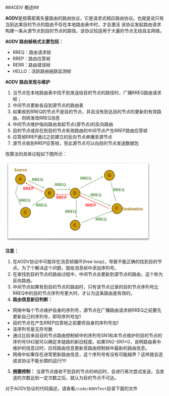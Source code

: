 ##AODV 概述##

**AODV**是按需距离矢量路由的路由协议，它是请求式相应路由协议。也就是说只有当到达某目的节点的路由不存在本地路由表中时，才会激活
该协议发起路由请求构建一条从源节点到目的节点的路径。该协议较适用于大量的节点无线自主网络。

**AODV 路由帧格式主要包括：**

- RREQ：路由请求帧
- RREP：路由应答帧
- RERR：路由错误帧
- HELLO：活跃路由链路监测帧

**AODV 路由发现与维护**

1. 当节点在本地路由表中找不到发送给目的节点的路径时，广播RREQ路由请求帧；
2. 中间节点更新各自到源节点的路由表
3. 如果收到RREQ的节点不是目的节点，并且没有到达目的节点的更新的有效路由，则转发改RREQ消息
4. 中间节点维护指向路由发起节点(源节点)的反向路由
5. 目的节点或存在到目的节点有效路由的中间节点产生RREP路由应答帧
6. 应答帧RREP通过之前建立的反向节点单播至源节点
7. 源节点收到RREP应答帧，至此源节点可以向目的节点发送数据包

改算法的具体过程如下图所示：

![路由发现过程](./aodv.png)

**注意：**

1. 在AODV协议中可能存在消息帧循环(free loop)，导致不能正确的找到目的节点。为了个解决这个问题，就给消息帧中添加序列号。
2. 在查找到目的节点的路由过程中，中间节点会更新到源节点的路由，这个称为反向路由。
3. 中间节点如果有到目的节点的路由时，只有该节点记录的目的节点序列号比RREQ中的目的节点序列号更大时，才认为这条路由是有效的。
4. **路由信息新旧判断：**
 
 - 网络中每个节点维护自身的序列号，源节点在广播路由请求帧RREQ之前要先更新自己的序列号，即将序列号加1
 - 目的节点在产生RREP应答帧之前要将自身的序列号加1
 - 该序列号是无符号数
 - 通过比较来自目的节点路由控制帧中的序列号SN1和本节点维护的目的节点的序列号SN2就可以确定本链路的新旧程度。如果SN2-SN1<0，说明路由表中维护的信息过时，应将路由信息更新至路由控制帧中最新的路由信息。
 - 网络中如果存在进常更新路由信息，这个序列号有没有可能越界？这样就会造成该协议不能长期的运行!!!!

5. **拥塞控制：** 当源节点接收不到目的节点的响应时，会进行再次尝试发送，当发送的次数达到一定次数之后，就认为目的节点不可达。


对于AODV协议的代码描述，请查看`/code/AODVTest`目录下面的文件
